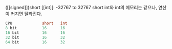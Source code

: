 ([[signed]])short [[int]]: -32767 to 32767
short int와 int의 메모리는 같으나, 연산이 커지면 달라진다.
```c
CPU             short   int
8 bit           16      16
16 bit          16      16
32 bit          16      32
64 bit          16      32
```
